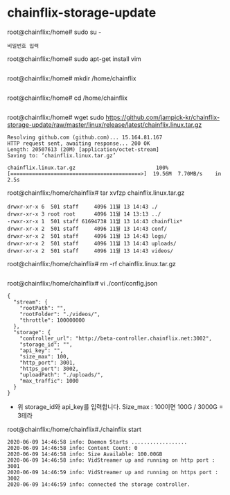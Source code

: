 # chainflix-storage-update

root@chainflix:/home# sudo su -
```
비밀번호 입력
```
root@chainflix:/home# sudo apt-get install vim
```
```
root@chainflix:/home# mkdir /home/chainflix
```
```
root@chainflix:/home# cd /home/chainflix
```
```
root@chainflix:/home# wget sudo https://github.com/jampick-kr/chainflix-storage-update/raw/master/linux/release/latest/chainflix.linux.tar.gz
```
Resolving github.com (github.com)... 15.164.81.167
HTTP request sent, awaiting response... 200 OK
Length: 20507613 (20M) [application/octet-stream]
Saving to: ‘chainflix.linux.tar.gz’

chainflix.linux.tar.gz                          100%[==========================================>]  19.56M  7.70MB/s    in 2.5s
```
root@chainflix:/home/chainflix# tar xvfzp chainflix.linux.tar.gz
```
drwxr-xr-x 6  501 staff     4096 11월 13 14:43 ./
drwxr-xr-x 3 root root      4096 11월 14 13:13 ../
-rwxr-xr-x 1  501 staff 61694738 11월 13 14:43 chainflix*
drwxr-xr-x 2  501 staff     4096 11월 13 14:43 conf/
drwxr-xr-x 2  501 staff     4096 11월 13 14:43 logs/
drwxr-xr-x 2  501 staff     4096 11월 13 14:43 uploads/
drwxr-xr-x 2  501 staff     4096 11월 13 14:43 videos/
```
root@chainflix:/home/chainflix# rm -rf chainflix.linux.tar.gz
```
```
root@chainflix:/home/chainflix# vi ./conf/config.json
```
{
  "stream": {
    "rootPath": "",
    "rootFolder": "./videos/",
    "throttle": 100000000
  },
  "storage": {
    "controller_url": "http://beta-controller.chainflix.net:3002",
    "storage_id": "",
    "api_key": "",
    "size_max": 100,
    "http_port": 3001,
    "https_port": 3002,
    "uploadPath": "./uploads/",
    "max_traffic": 1000
  }
}
```
* 위 storage_id와 api_key를 입력합니다. Size_max : 100이면 100G / 3000G = 3테라

root@chainflix:/home/chainflix#./chainflix start
```
2020-06-09 14:46:58 info: Daemon Starts ..................
2020-06-09 14:46:58 info: Content Count: 0
2020-06-09 14:46:58 info: Size Available: 100.00GB
2020-06-09 14:46:58 info: VidStreamer up and running on http port : 3001
2020-06-09 14:46:59 info: VidStreamer up and running on https port : 3002
2020-06-09 14:46:59 info: connected the storage controller.
```
